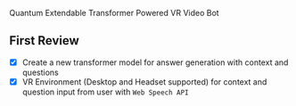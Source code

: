 Quantum Extendable Transformer Powered VR Video Bot

## First Review
- [x] Create a new transformer model for answer generation with context and questions
- [x] VR Environment (Desktop and Headset supported) for context and question input from user with `Web Speech API`